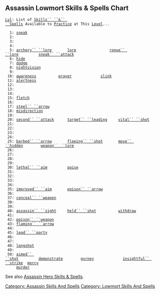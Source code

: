 ## Assassin Lowmort Skills & Spells Chart

[`Lvl`](Level.md "wikilink")`: List of `[`Skills`` ``&`` ``Spells`](:Category:_Skills_And_Spells.md "wikilink")` Available to `[`Practice`](Practice.md "wikilink")` at This `[`Level`](Level.md "wikilink")`...`  
`     `  
`  1: `[`sneak`](Sneak.md "wikilink")  
`  2: `  
`  3: `  
`  4: `  
`  5: `[`archery`` ``lore`](Archery_Lore.md "wikilink")`       `[`lore`](Lore.md "wikilink")`               `[`rogue`` ``lore`](Rogue_Lore.md "wikilink")`         `[`sneak`` ``attack`](Sneak_Attack.md "wikilink")  
`  6: `[`hide`](Hide.md "wikilink")  
`  7: `[`dodge`](Dodge.md "wikilink")  
`  8: `[`nightvision`](Nightvision.md "wikilink")  
`  9: `  
` 10: `[`awareness`](Awareness_(command/skill).md "wikilink")`          `[`prayer`](Prayer.md "wikilink")`             `[`slink`](Slink.md "wikilink")  
` 11: `[`alertness`](Alertness.md "wikilink")  
` 12: `  
` 13: `  
` 14: `  
` 15: `[`fletch`](Fletch.md "wikilink")  
` 16: `  
` 17: `[`steel`` ``arrow`](Steel_Arrow.md "wikilink")  
` 18: `[`misdirection`](Misdirection.md "wikilink")  
` 19: `  
` 20: `[`second`` ``attack`](Second_Attack.md "wikilink")`      `[`target`` ``leading`](Target_Leading.md "wikilink")`     `[`vital`` ``shot`](Vital_Shot.md "wikilink")  
` 21: `  
` 22: `  
` 23: `  
` 24: `  
` 25: `[`barbed`` ``arrow`](Barbed_Arrow.md "wikilink")`       `[`fleeing`` ``shot`](Fleeing_Shot.md "wikilink")`       `[`move`` ``hidden`](Move_Hidden.md "wikilink")`        `[`weapon`` ``lore`](Weapon_Lore.md "wikilink")  
` 26: `  
` 27: `  
` 28: `  
` 29: `  
` 30: `[`lethal`` ``aim`](Lethal_Aim.md "wikilink")`         `[`poise`](Poise.md "wikilink")  
` 31: `  
` 32: `  
` 33: `  
` 34: `  
` 35: `[`improved`` ``aim`](Improved_Aim.md "wikilink")`       `[`poison`` ``arrow`](Poison_Arrow.md "wikilink")  
` 36: `  
` 37: `[`conceal`` ``weapon`](Conceal_Weapon.md "wikilink")  
` 38: `  
` 39: `  
` 40: `[`assassin`` ``sight`](Assassin_Sight.md "wikilink")`     `[`held`` ``shot`](Held_Shot.md "wikilink")`          `[`withdraw`](Withdraw_(skill).md "wikilink")  
` 41: `  
` 42: `[`poison`` ``weapon`](Poison_Weapon.md "wikilink")  
` 43: `[`flaming`` ``arrow`](Flaming_Arrow.md "wikilink")  
` 44: `  
` 45: `[`lead`` ``party`](Lead_Party.md "wikilink")  
` 46: `  
` 47: `  
` 48: `[`longshot`](Longshot.md "wikilink")  
` 49: `  
` 50: `[`aimed`` ``shot`](Aimed_Shot.md "wikilink")`         `[`demonstrate`](Demonstrate.md "wikilink")`        `[`gurney`](Gurney.md "wikilink")`             `[`insightful`` ``strike`](Insightful_Strike.md "wikilink")`  `[`mercy`](Mercy.md "wikilink")  
`     `[`murder`](Murder.md "wikilink")

See also [Assassin Hero Skills &
Spells](:Category:_Assassin_Hero_Skills_And_Spells.md "wikilink").

[Category: Assassin Skills And
Spells](Category:_Assassin_Skills_And_Spells "wikilink") [Category:
Lowmort Skills And
Spells](Category:_Lowmort_Skills_And_Spells "wikilink")

